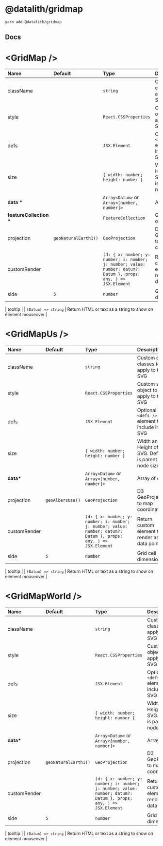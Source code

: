 # @datalith/gridmap

```sh
yarn add @datalith/gridmap
```

## Docs

# \<GridMap \/>

| Name                        | Default              | Type                                                                                                             | Description                                               |
| :-------------------------- | :------------------- | :--------------------------------------------------------------------------------------------------------------- | :-------------------------------------------------------- |
| className                   |                      | `string`                                                                                                         | Custom css classes to apply to the SVG                    |
| style                       |                      | `React.CSSProperties`                                                                                            | Custom style object to apply to the SVG                   |
| defs                        |                      | `JSX.Element`                                                                                                    | Optional `<defs />` element to include in the SVG         |
| size                        |                      | `{ width: number; height: number }`                                                                              | Width and Height of the SVG. Default is parent node size. |
| <b>data \*</b>              |                      | `Array<Datum>` or `Array<[number, number]>`                                                                      | Array of data                                             |
| <b>featureCollection \*</b> |                      | `FeatureCollection`                                                                                              | GeoJson object                                            |
| projection                  | `geoNaturalEarth1()` | `GeoProjection`                                                                                                  | D3 GeoProjection to map coordinates                       |
| customRender                |                      | `(d: { x: number; y: number; i: number; j: number; value: number; datum?: Datum }, props: any, ) => JSX.Element` | Return custom element to render as data point             |
| side                        | `5`                  | `number`                                                                                                         | Grid cell dimension                                       |

| tooltip | | `(Datum) => string` | Return HTML or text as a string to show on element mouseover |

# \<GridMapUs \/>

| Name          | Default          | Type                                                                                                             | Description                                               |
| :------------ | :--------------- | :--------------------------------------------------------------------------------------------------------------- | :-------------------------------------------------------- |
| className     |                  | `string`                                                                                                         | Custom css classes to apply to the SVG                    |
| style         |                  | `React.CSSProperties`                                                                                            | Custom style object to apply to the SVG                   |
| defs          |                  | `JSX.Element`                                                                                                    | Optional `<defs />` element to include in the SVG         |
| size          |                  | `{ width: number; height: number }`                                                                              | Width and Height of the SVG. Default is parent node size. |
| <b>data\*</b> |                  | `Array<Datum>` or `Array<[number, number]>`                                                                      | Array of data                                             |
| projection    | `geoAlbersUsa()` | `GeoProjection`                                                                                                  | D3 GeoProjection to map coordinates                       |
| customRender  |                  | `(d: { x: number; y: number; i: number; j: number; value: number; datum?: Datum }, props: any, ) => JSX.Element` | Return custom element to render as data point             |
| side          | `5`              | `number`                                                                                                         | Grid cell dimension                                       |

| tooltip | | `(Datum) => string` | Return HTML or text as a string to show on element mouseover |

# \<GridMapWorld \/>

| Name          | Default              | Type                                                                                                             | Description                                               |
| :------------ | :------------------- | :--------------------------------------------------------------------------------------------------------------- | :-------------------------------------------------------- |
| className     |                      | `string`                                                                                                         | Custom css classes to apply to the SVG                    |
| style         |                      | `React.CSSProperties`                                                                                            | Custom style object to apply to the SVG                   |
| defs          |                      | `JSX.Element`                                                                                                    | Optional `<defs />` element to include in the SVG         |
| size          |                      | `{ width: number; height: number }`                                                                              | Width and Height of the SVG. Default is parent node size. |
| <b>data\*</b> |                      | `Array<Datum>` or `Array<[number, number]>`                                                                      | Array of data                                             |
| projection    | `geoNaturalEarth1()` | `GeoProjection`                                                                                                  | D3 GeoProjection to map coordinates                       |
| customRender  |                      | `(d: { x: number; y: number; i: number; j: number; value: number; datum?: Datum }, props: any, ) => JSX.Element` | Return custom element to render as data point             |
| side          | `5`                  | `number`                                                                                                         | Grid cell dimension                                       |

| tooltip | | `(Datum) => string` | Return HTML or text as a string to show on element mouseover |
